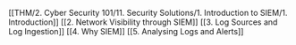 [[THM/2. Cyber Security 101/11. Security Solutions/1. Introduction to SIEM/1. Introduction]]
[[2. Network Visibility through SIEM]]
[[3. Log Sources and Log Ingestion]]
[[4. Why SIEM]]
[[5. Analysing Logs and Alerts]]
